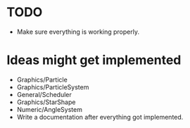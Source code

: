 # TODO
+ Make sure everything is working properly.

# Ideas might get implemented
+ Graphics/Particle
+ Graphics/ParticleSystem
+ General/Scheduler
+ Graphics/StarShape
+ Numeric/AngleSystem
+ Write a documentation after everything got implemented.